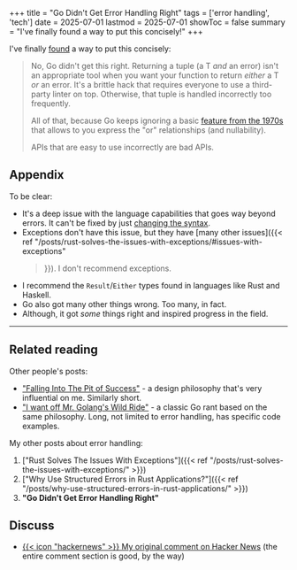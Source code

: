 +++
title = "Go Didn't Get Error Handling Right"
tags = ['error handling', 'tech']
date = 2025-07-01
lastmod = 2025-07-01
showToc = false
summary = "I've finally found a way to put this concisely!"
+++

I've finally [found](https://news.ycombinator.com/item?id=44419996) a way to put
this concisely:

> No, Go didn't get this right. Returning a tuple (a T *and* an error) isn't an
> appropriate tool when you want your function to return *either* a T *or* an
> error. It's a brittle hack that requires everyone to use a third-party linter
> on top. Otherwise, that tuple is handled incorrectly too frequently.
>
> All of that, because Go keeps ignoring a basic [feature from the
> 1970s](https://en.wikipedia.org/wiki/Tagged_union) that allows to you express
> the "or" relationships (and nullability).
>
> APIs that are easy to use incorrectly are bad APIs.

## Appendix

To be clear:

- It's a deep issue with the language capabilities that goes way beyond errors.
  It can't be fixed by just [changing the
  syntax](https://go.dev/blog/error-syntax).
- Exceptions don't have this issue, but they have [many other issues]({{< ref
  "/posts/rust-solves-the-issues-with-exceptions/#issues-with-exceptions"
  >}}). I don't recommend exceptions.
- I recommend the `Result`/`Either` types found in languages like Rust and
  Haskell.
- Go also got many other things wrong. Too many, in fact.
- Although, it got *some* things right and inspired progress in the field.

---

## Related reading

Other people's posts:

- ["Falling Into The Pit of
  Success"](https://blog.codinghorror.com/falling-into-the-pit-of-success/) - a
  design philosophy that's very influential on me. Similarly short.
- ["I want off Mr. Golang's Wild
  Ride"](https://fasterthanli.me/articles/i-want-off-mr-golangs-wild-ride) - a
  classic Go rant based on the same philosophy. Long, not limited to error
  handling, has specific code examples.

My other posts about error handling:

1. ["Rust Solves The Issues With Exceptions"]({{< ref
  "/posts/rust-solves-the-issues-with-exceptions/" >}})
2. ["Why Use Structured Errors in Rust Applications?"]({{< ref
  "/posts/why-use-structured-errors-in-rust-applications/" >}})
3. **"Go Didn't Get Error Handling Right"**

## Discuss

- [{{< icon "hackernews" >}} My original comment on Hacker
  News](https://news.ycombinator.com/item?id=44419996) (the entire comment
  section is good, by the way)
